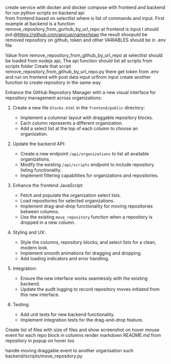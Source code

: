 create service with docker and docker compose with frontend and backend for run python scripts on backend api  
from frontend based on selectlist where is list of commands and input. 
First example at backend is a function remove_repository_from_gurhub_by_url_repo 
at frontend is input I should put:@https://github.com/apicup/namecheap the result shoopuld be removed repository on github, token and other VARIABLES should be in .env file 

Value from remove_repository_from_github_by_url_repo at selectlist should be loaded from nodejs api,
The api function should list all scripts from scripts folder
Create that script remove_repository_from_github_by_url_repo.py there
get token from .env
and run on frontend with post data input urlfrom input
create another function to create repository in the same way


Enhance the GitHub Repository Manager with a new visual interface for repository management across organizations:

1. Create a new file `blocks.html` in the `frontend/public` directory:
    - Implement a columnar layout with draggable repository blocks.
    - Each column represents a different organization.
    - Add a select list at the top of each column to choose an organization.

2. Update the backend API:
    - Create a new endpoint `/api/organizations` to list all available organizations.
    - Modify the existing `/api/scripts` endpoint to include repository listing functionality.
    - Implement filtering capabilities for organizations and repositories.

3. Enhance the frontend JavaScript:
    - Fetch and populate the organization select lists.
    - Load repositories for selected organizations.
    - Implement drag-and-drop functionality for moving repositories between columns.
    - Use the existing `move_repository` function when a repository is dropped in a new column.

4. Styling and UX:
    - Style the columns, repository blocks, and select lists for a clean, modern look.
    - Implement smooth animations for dragging and dropping.
    - Add loading indicators and error handling.

5. Integration:
    - Ensure the new interface works seamlessly with the existing backend.
    - Update the audit logging to record repository moves initiated from this new interface.

6. Testing:
    - Add unit tests for new backend functionality.
    - Implement integration tests for the drag-and-drop feature.



Create list of files with size of files and show screenshot on hover mouse event for each repo block in columns
render markdown README.md from repository in popup on hover too


handle moving draggable event to another organisation such backend/scripts/move_repository.py
